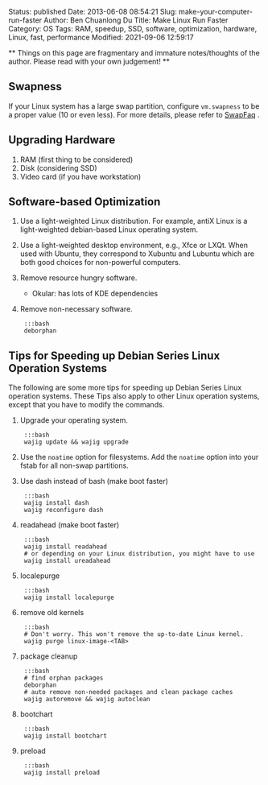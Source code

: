 Status: published
Date: 2013-06-08 08:54:21
Slug: make-your-computer-run-faster
Author: Ben Chuanlong Du
Title: Make Linux Run Faster
Category: OS
Tags: RAM, speedup, SSD, software, optimization, hardware, Linux, fast, performance
Modified: 2021-09-06 12:59:17

**
Things on this page are fragmentary and immature notes/thoughts of the author. 
Please read with your own judgement!
**
 
## Swapness

If your Linux system has a large swap partition, 
configure `vm.swapness` to be a proper value (10 or even less).
For more details,
please refer to
[SwapFaq](https://help.ubuntu.com/community/SwapFaq)
.

## Upgrading Hardware

1. RAM (first thing to be considered)  
2. Disk (considering SSD)
3. Video card (if you have workstation)

## Software-based Optimization

1. Use a light-weighted Linux distribution. 
    For example,
    antiX Linux is a light-weighted debian-based Linux operating system.

2. Use a light-weighted desktop environment, e.g., Xfce or LXQt.
    When used with Ubuntu, 
    they correspond to Xubuntu and Lubuntu
    which are both good choices for non-powerful computers.

3. Remove resource hungry software.
    - Okular: has lots of KDE dependencies

4. Remove non-necessary software.

        :::bash
        deborphan

## Tips for Speeding up Debian Series Linux Operation Systems

The following are some more tips for speeding up Debian Series Linux operation systems.
These Tips also apply to other Linux operation systems, 
except that you have to modify the commands.

1. Upgrade your operating system.

        :::bash
        wajig update && wajig upgrade

2. Use the `noatime` option for filesystems. 
    Add the `noatime` option into your fstab for all non-swap partitions.  

3. Use dash instead of bash (make boot faster)
    
        :::bash
        wajig install dash
        wajig reconfigure dash
        
4. readahead (make boot faster)
    
        :::bash
        wajig install readahead
        # or depending on your Linux distribution, you might have to use
        wajig install ureadahead

5. localepurge
        
        :::bash
        wajig install localepurge
        
6. remove old kernels
        
        :::bash
        # Don't worry. This won't remove the up-to-date Linux kernel.
        wajig purge linux-image-<TAB>
        
7. package cleanup
        
        :::bash
        # find orphan packages
        deborphan
        # auto remove non-needed packages and clean package caches
        wajig autoremove && wajig autoclean
        
8. bootchart
        
        :::bash
        wajig install bootchart

9. preload
        
        :::bash
        wajig install preload

